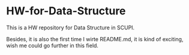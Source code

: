 # HW-for-Data-Structure

This is a HW repository for Data Structure in SCUPI.

Besides, it is also the first time I wirte README.md, it is kind of exciting, wish me could go further in this field.
